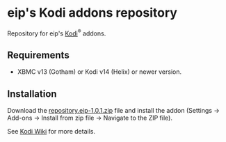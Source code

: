 # eip's Kodi addons repository

Repository for eip's [Kodi](https://kodi.tv)<sup>®</sup> addons.

## Requirements

- XBMC v13 (Gotham) or Kodi v14 (Helix) or newer version. 

## Installation

Download the [repository.eip-1.0.1.zip](https://github.com/eip/kodi.repository.eip/raw/master/repository.eip-1.0.1.zip) file and install the addon (Settings → Add-ons → Install from zip file → Navigate to the ZIP file).

See [Kodi Wiki](http://kodi.wiki/view/HOW-TO:Install_add-ons_from_zip_files) for more details.
